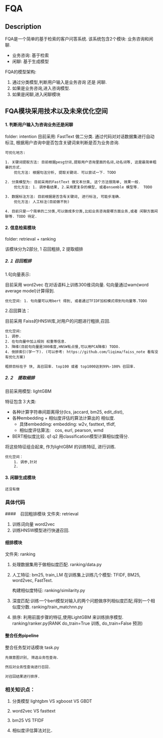 # FQA 

## Description

FQA是一个简单的基于检索的客户问答系统. 该系统包含2个模块: 业务咨询和闲聊.

- 业务咨询: 基于检索
- 闲聊: 基于生成模型

FQA的模型架构:

1. 通过分类模型,判断用户输入是业务咨询 还是 闲聊.
2. 如果是业务咨询,进入咨询模型.
3. 如果是闲聊,进入闲聊模块

## FQA模块采用技术以及未来优化空间
#### 1. 判断用户输入为咨询业务还是闲聊

folder: intention
目前采用: FastText 做二分类. 通过代码对对话数据集进行自动标注, 根据用户咨询中是否包含关键词来判断是否为业务咨询.
    
    可优化地方:

    1. 关键词提取方法: 目前根据pesg分词,提取用户咨询里面的名词,动名词等, 这是最简单粗暴的方式.  
        优化方法: 根据句法分析, 提取关键词. 可以尝试一下. TODO

    2. 分类模型为: 目前采用的FastText 做文本分类, 这个方法很简单, 效果一般.
        优化方法: 1. 调参看结果, 2.采用更复杂的模型, 或者ensemble 模型等.  TODO

    3. 数据标注方法: 目前根据是否含有关键词, 进行标注, 可能步准确. 
        优化方法: 人工标注(目前做不到)

    4. 目前只是一个简单的二分类,可以做成多分类,比如业务咨询是哪方面业务,或者 闲聊方面闲聊等. TODO 待定.
   
#### 2. 信息检索模块

folder: retrieval + ranking

该模块分为2部分, 1 召回粗排, 2 提取细排
    
##### 2.１ 召回粗排
1.句向量表示: 

目前采用 word2vec 在对话语料上训练300维词向量. 句向量通过wam(word average model)计算得到.

    优化空间: 1. 句向量可以用bert 得到, 或者通过TFIDF加权模式得到句向量等.TODO 
        
2.召回算法：

目前采用 Faiss的HNSW库,对用户的问题进行粗排,召回.

    优化空间: 
    1. 调参. 
    2. 在句向量中加上规则 权重等信息. 
    3. 降维(目前句向量是300维度,HNSW有点慢,可以用PCA降维) TODO.  
    4. 倒排索引(学一下). (可以参考: https://github.com/liqima/faiss_note 看有没有优化方案)

    粗排目标在于 快, 高召回率. top100 或者 top1000达到99%-100% 召回率.

##### 2.２　提取细排

目前采用模型: lightGBM
        
特征包含３大类: 
- 各种计算字符串间距离得分(lcs, jaccard, bm25, edit_dist), 
- 各种embedding + 相似度评估的算法计算出的 相似度.         
    - 具体embedding: embedding: w2v, fasttext, tfidf,
    - 相似度评估算法:　cos, eurl, pearson, wmd
- BERT相似度比较. q1 q2 用classification模型计算相似度得分.


将这些特征组合起来, 作为lightGBM 的训练特征, 进行训练. 

    优化空间：
        1. 调参,针对
        2.             

#### 3. 闲聊生成模块

    还没有做




### 具体代码

####　召回粗排模块
文件夹: retrieval
1. 训练词向量 word2vec
2. 训练HNSW模型进行快速召回.

#### 细排模块
文件夹: ranking
1. 处理数据集用于做相似度匹配. ranking/data.py

2. 人工特征: bm25, train_LM 在训练集上训练几个模型: TFIDF, BM25, word2vec, FastText.

   构建相似度特征: ranking/similarity.py

3. 深度匹配:训练一个bert模型对输入的两个问题做序列相似度匹配,得到一个相似度分数. ranking/train_matchnn.py

4. 排序: 利用前面步骤的特征,使用LightGBM 来训练排序模型. ranking/ranker.py(RANK do_train=True 训练, do_train=False 预测)

#### 整合任务pipeline
整合任务型对话模块 task.py

    先做意图识别, 筛选业务性查询.

    然后对业务性查询进行召回.

    对召回结果进行排序.

### 相关知识点：

1. 分类模型 lightgbm VS xgboost VS GBDT

2. word2vec VS fasttext


3. bm25 VS TFIDF 


4. 相似度评估算法对比．

